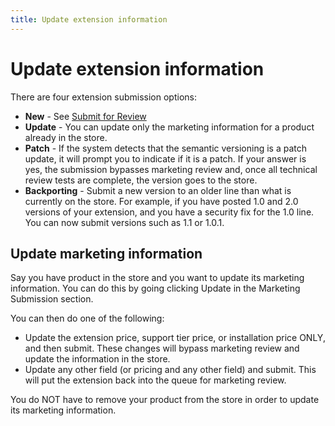 ```yaml
---
title: Update extension information
---
```


# Update extension information

There are four extension submission options:

-  **New** - See [Submit for Review](../submit-for-review/)
-  **Update** - You can update only the marketing information for a product already in the store.
-  **Patch** - If the system detects that the semantic versioning is a patch update, it will prompt you to indicate if it is a patch. If your answer is yes, the submission bypasses marketing review and, once all technical review tests are complete, the version goes to the store.
-  **Backporting** - Submit a new version to an older line than what is currently on the store. For example, if you have posted 1.0 and 2.0 versions of your extension, and you have a security fix for the 1.0 line. You can now submit versions such as 1.1 or 1.0.1.

## Update marketing information

Say you have product in the store and you want to update its marketing information. You can do this by going clicking Update in the Marketing Submission section.

You can then do one of the following:

-  Update the extension price, support tier price, or installation price ONLY, and then submit. These changes will bypass marketing review and update the information in the store.
-  Update any other field (or pricing and any other field) and submit. This will put the extension back into the queue for marketing review.

<InlineAlert variant="info" slots="text"/>

You do NOT have to remove your product from the store in order to update its marketing information.
